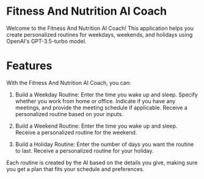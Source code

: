 # Fitness And Nutrition AI Coach
Welcome to the Fitness And Nutrition AI Coach! This application helps you create personalized routines for weekdays, weekends, and holidays using OpenAI's GPT-3.5-turbo model.

# Features
With the Fitness And Nutrition AI Coach, you can:

1. Build a Weekday Routine:
Enter the time you wake up and sleep.
Specify whether you work from home or office.
Indicate if you have any meetings, and provide the meeting schedule if applicable.
Receive a personalized routine based on your inputs.

2. Build a Weekend Routine:
Enter the time you wake up and sleep.
Receive a personalized routine for the weekend.

3. Build a Holiday Routine:
Enter the number of days you want the routine to last.
Receive a personalized routine for your holiday.

Each routine is created by the AI based on the details you give, making sure you get a plan that fits your schedule and preferences.
